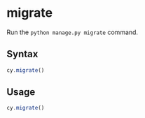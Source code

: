 # migrate

Run the `python manage.py migrate` command.

## Syntax

```javascript
cy.migrate()
```

## Usage

```javascript
cy.migrate()
```
